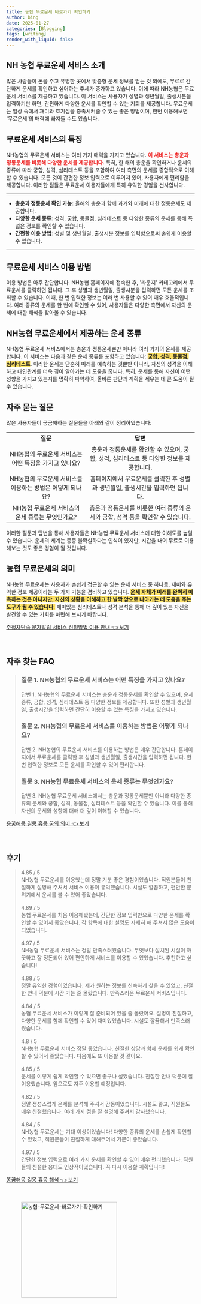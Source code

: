 ```yaml
---
title: 농협 무료운세 바로가기 확인하기
author: bing
date: 2025-01-27
categories: [Blogging]
tags: [writing]
render_with_liquid: false
---
```

<h2 id='농협 무료운세 서비스 소개'>NH 농협 무료운세 서비스 소개</h2>

<p>많은 사람들이 돈을 주고 유명한 곳에서 맞춤형 운세 정보를 얻는 것 외에도, 무료로 간단하게 운세를 확인하고 싶어하는 추세가 증가하고 있습니다. 이에 따라 NH농협은 무료운세 서비스를 제공하고 있습니다. 이 서비스는 사용자가 성별과 생년월일, 출생시분을 입력하기만 하면, 간편하게 다양한 운세를 확인할 수 있는 기회를 제공합니다. 무료운세는 일상 속에서 재미와 호기심을 충족시켜줄 수 있는 좋은 방법이며, 한번 이용해보면 &#39;무료운세&#39;의 매력에 빠져들 수도 있습니다.</p>

<h2 id='서비스 특징'>무료운세 서비스의 특징</h2>

<p>NH농협의 무료운세 서비스는 여러 가지 매력을 가지고 있습니다. <b><span style="color: #ee2323;">이 서비스는 총운과 정통운세를 비롯해 다양한 운세를 제공합니다.</span></b> 특히, 한 해의 총운을 확인하거나 운세의 종류에 따라 궁합, 성격, 심리테스트 등을 포함하여 여러 측면의 운세를 종합적으로 이해할 수 있습니다. 모든 것이 간편한 정보 입력으로 이루어져 있어, 사용자에게 편리함을 제공합니다. 이러한 점들은 무료운세 이용자들에게 특히 유익한 경험을 선사합니다.</p>

<hr />

<ul>
    <li><b>총운과 정통운세 확인 가능:</b> 올해의 총운과 함께 과거와 미래에 대한 정통운세도 제공합니다.</li>
    <li><b>다양한 운세 종류:</b> 성격, 궁합, 동물점, 심리테스트 등 다양한 종류의 운세를 통해 폭넓은 정보를 확인할 수 있습니다.</li>
    <li><b>간편한 이용 방법:</b> 성별 및 생년월일, 출생시분 정보를 입력함으로써 손쉽게 이용할 수 있습니다.</li>
</ul>

<hr />

<h2 id='이용 방법'>무료운세 서비스 이용 방법</h2>

<p>이용 방법은 아주 간단합니다. NH농협 홈페이지에 접속한 후, &#39;라운지&#39; 카테고리에서 무료운세를 클릭하면 됩니다. 그 후 성별과 생년월일, 출생시분을 입력하면 모든 운세를 조회할 수 있습니다. 이때, 한 번 입력한 정보는 여러 번 사용할 수 있어 매우 효율적입니다. 여러 종류의 운세를 한 번에 확인할 수 있어, 사용자들은 다양한 측면에서 자신의 운세에 대한 해석을 찾아볼 수 있습니다.</p>

<h2 id='운세 종류'>NH농협 무료운세에서 제공하는 운세 종류</h2>

<p>NH농협 무료운세 서비스에서는 총운과 정통운세뿐만 아니라 여러 가지의 운세를 제공합니다. 이 서비스는 다음과 같은 운세 종류를 포함하고 있습니다: <b><span style="background-color: #ffe066;">궁합, 성격, 동물점, 심리테스트</span></b>. 이러한 운세는 단순히 미래를 예측하는 것뿐만 아니라, 자신의 성격을 이해하고 대인관계를 더욱 깊이 알아가는 데 도움을 줍니다. 특히, 운세를 통해 자신이 어떤 성향을 가지고 있는지를 명확히 파악하여, 올바른 판단과 계획을 세우는 데 큰 도움이 될 수 있습니다.</p>

<h2 id='자주 묻는 질문'>자주 묻는 질문</h2>

<p>많은 사용자들이 궁금해하는 질문들을 아래와 같이 정리하였습니다:</p>

<table>
    <tr>
        <td style="text-align: center; height: 17px;"><b>질문</b></td>
        <td style="text-align: center; height: 17px;"><b>답변</b></td>
    </tr>
    <tr>
        <td style="text-align: center; height: 17px;">NH농협의 무료운세 서비스는 어떤 특징을 가지고 있나요?</td>
        <td style="text-align: center; height: 17px;">총운과 정통운세를 확인할 수 있으며, 궁합, 성격, 심리테스트 등 다양한 정보를 제공합니다.</td>
    </tr>
    <tr>
        <td style="text-align: center; height: 17px;">NH농협의 무료운세 서비스를 이용하는 방법은 어떻게 되나요?</td>
        <td style="text-align: center; height: 17px;">홈페이지에서 무료운세를 클릭한 후 성별과 생년월일, 출생시간을 입력하면 됩니다.</td>
    </tr>
    <tr>
        <td style="text-align: center; height: 17px;">NH농협 무료운세 서비스의 운세 종류는 무엇인가요?</td>
        <td style="text-align: center; height: 17px;">총운과 정통운세를 비롯한 여러 종류의 운세와 궁합, 성격 등을 확인할 수 있습니다.</td>
    </tr>
</table>

<p>이러한 질문과 답변을 통해 사용자들은 NH농협 무료운세 서비스에 대한 이해도를 높일 수 있습니다. 운세의 세계는 종종 불확실하다는 인식이 있지만, 시간을 내어 무료로 이용해보는 것도 좋은 경험이 될 것입니다.</p>

<h2 id='결론'>농협 무료운세의 의미</h2>

<p>NH농협 무료운세는 사용자가 손쉽게 접근할 수 있는 운세 서비스 중 하나로, 재미와 유익한 정보 제공이라는 두 가지 기능을 겸비하고 있습니다. <b><span style="background-color: #ffe066;">운세 자체가 미래를 완벽히 예측하는 것은 아니지만, 자신의 상황을 이해하고 한 발짝 앞으로 나아가는 데 도움을 주는 도구가 될 수 있습니다.</span></b> 재미있는 심리테스트나 성격 분석을 통해 더 깊이 있는 자신을 발견할 수 있는 기회를 마련해 보시기 바랍니다.</p>
<p><a class="click-button" title="주정차단속 문자알림 서비스 신청방법 이용 안내" href="https://afficreate.github.io/posts/%EC%A3%BC%EC%A0%95%EC%B0%A8%EB%8B%A8%EC%86%8D-%EB%AC%B8%EC%9E%90%EC%95%8C%EB%A6%BC-%EC%84%9C%EB%B9%84%EC%8A%A4-%EC%8B%A0%EC%B2%AD%EB%B0%A9%EB%B2%95-%EC%9D%B4%EC%9A%A9-%EC%95%88%EB%82%B4/" rel="dofollow">주정차단속 문자알림 서비스 신청방법 이용 안내 👈 보기</a></p><br>
<h2 id='자주_찾는_FAQ'>자주 찾는 FAQ</h2>
<div itemscope="" itemtype="https://schema.org/FAQPage"> 
<blockquote> 
<div itemscope="" itemprop="mainEntity" itemtype="https://schema.org/Question"> 
<h3 itemprop="name">질문 1. NH농협의 무료운세 서비스는 어떤 특징을 가지고 있나요?</h3> 
<div itemscope="" itemprop="acceptedAnswer" itemtype="https://schema.org/Answer"> 
<span itemprop="text"> 
<p>답변 1. NH농협의 무료운세 서비스는 총운과 정통운세를 확인할 수 있으며, 운세 종류, 궁합, 성격, 심리테스트 등 다양한 정보를 제공합니다. 또한 성별과 생년월일, 출생시간을 입력하면 간단히 이용할 수 있는 특징을 가지고 있습니다.</p> 
</span> 
</div> 
</div> 
<div itemscope="" itemprop="mainEntity" itemtype="https://schema.org/Question"> 
<h3 itemprop="name">질문 2. NH농협의 무료운세 서비스를 이용하는 방법은 어떻게 되나요?</h3> 
<div itemscope="" itemprop="acceptedAnswer" itemtype="https://schema.org/Answer"> 
<span itemprop="text"> 
<p>답변 2. NH농협의 무료운세 서비스를 이용하는 방법은 매우 간단합니다. 홈페이지에서 무료운세를 클릭한 후 성별과 생년월일, 출생시간을 입력하면 됩니다. 한 번 입력한 정보로 모든 운세를 확인할 수 있어 편리합니다.</p> 
</span> 
</div> 
</div> 
<div itemscope="" itemprop="mainEntity" itemtype="https://schema.org/Question"> 
<h3 itemprop="name">질문 3. NH농협 무료운세 서비스의 운세 종류는 무엇인가요?</h3> 
<div itemscope="" itemprop="acceptedAnswer" itemtype="https://schema.org/Answer"> 
<span itemprop="text"> 
<p>답변 3. NH농협 무료운세 서비스에서는 총운과 정통운세뿐만 아니라 다양한 종류의 운세와 궁합, 성격, 동물점, 심리테스트 등을 확인할 수 있습니다. 이를 통해 자신의 운세와 성향에 대해 더 깊이 이해할 수 있습니다.</p> 
</span> 
</div> 
</div> 
</blockquote> 
</div>
<p><a class="click-button" title="용꿈해몽 길몽 흉몽 꿈의 의미" href="https://afficreate.github.io/posts/%EC%9A%A9%EA%BF%88%ED%95%B4%EB%AA%BD-%EA%B8%B8%EB%AA%BD-%ED%9D%89%EB%AA%BD-%EA%BF%88%EC%9D%98-%EC%9D%98%EB%AF%B8/" rel="dofollow">용꿈해몽 길몽 흉몽 꿈의 의미 👈 보기</a></p><br>
<h2 id='후기'>후기</h2>
<div itemscope itemtype="https://schema.org/Product">
  <blockquote>
  <div itemprop="review" itemscope itemtype="https://schema.org/Review">
      <div itemprop="reviewRating" itemscope itemtype="https://schema.org/Rating"> <span itemprop="ratingValue">4.85</span> / <span itemprop="bestRating">5</span> </div>
      <span itemprop="reviewBody">NH농협 무료운세를 이용했는데 정말 기분 좋은 경험이었습니다. 직원분들이 친절하게 설명해 주셔서 서비스 이용이 유익했습니다. 시설도 깔끔하고, 편안한 분위기에서 운세를 볼 수 있어 좋았습니다.</span>
  </div>
  <br>
  <div itemprop="review" itemscope itemtype="https://schema.org/Review">
      <div itemprop="reviewRating" itemscope itemtype="https://schema.org/Rating"> <span itemprop="ratingValue">4.89</span> / <span itemprop="bestRating">5</span> </div>
      <span itemprop="reviewBody">농협 무료운세를 처음 이용해봤는데, 간단한 정보 입력만으로 다양한 운세를 확인할 수 있어서 좋았습니다. 각 항목에 대한 설명도 자세히 해 주셔서 많은 도움이 되었습니다.</span>
  </div>
  <br>
  <div itemprop="review" itemscope itemtype="https://schema.org/Review">
      <div itemprop="reviewRating" itemscope itemtype="https://schema.org/Rating"> <span itemprop="ratingValue">4.97</span> / <span itemprop="bestRating">5</span> </div>
      <span itemprop="reviewBody">NH농협 무료운세 서비스는 정말 만족스러웠습니다. 무엇보다 설치된 시설이 깨끗하고 잘 정돈되어 있어 편안하게 서비스를 이용할 수 있었습니다. 추천하고 싶습니다!</span>
  </div>
  <br>
  <div itemprop="review" itemscope itemtype="https://schema.org/Review">
      <div itemprop="reviewRating" itemscope itemtype="https://schema.org/Rating"> <span itemprop="ratingValue">4.88</span> / <span itemprop="bestRating">5</span> </div>
      <span itemprop="reviewBody">정말 유익한 경험이었습니다. 제가 원하는 정보를 신속하게 찾을 수 있었고, 친절한 안내 덕분에 시간 가는 줄 몰랐습니다. 만족스러운 무료운세 서비스입니다.</span>
  </div>
  <br>
  <div itemprop="review" itemscope itemtype="https://schema.org/Review">
      <div itemprop="reviewRating" itemscope itemtype="https://schema.org/Rating"> <span itemprop="ratingValue">4.84</span> / <span itemprop="bestRating">5</span> </div>
      <span itemprop="reviewBody">농협 무료운세 서비스가 이렇게 잘 준비되어 있을 줄 몰랐어요. 설명이 친절하고, 다양한 운세를 함께 확인할 수 있어 재미있었습니다. 시설도 깔끔해서 만족스러웠습니다.</span>
  </div>
  <br>
  <div itemprop="review" itemscope itemtype="https://schema.org/Review">
      <div itemprop="reviewRating" itemscope itemtype="https://schema.org/Rating"> <span itemprop="ratingValue">4.8</span> / <span itemprop="bestRating">5</span> </div>
      <span itemprop="reviewBody">NH농협 무료운세 서비스 정말 좋았습니다. 친절한 상담과 함께 운세를 쉽게 확인할 수 있어서 좋았습니다. 다음에도 또 이용할 것 같아요.</span>
  </div>
  <br>
  <div itemprop="review" itemscope itemtype="https://schema.org/Review">
      <div itemprop="reviewRating" itemscope itemtype="https://schema.org/Rating"> <span itemprop="ratingValue">4.85</span> / <span itemprop="bestRating">5</span> </div>
      <span itemprop="reviewBody">운세를 이렇게 쉽게 확인할 수 있으면 좋구나 싶었습니다. 친절한 안내 덕분에 잘 이용했습니다. 앞으로도 자주 이용할 예정입니다.</span>
  </div>
  <br>
  <div itemprop="review" itemscope itemtype="https://schema.org/Review">
      <div itemprop="reviewRating" itemscope itemtype="https://schema.org/Rating"> <span itemprop="ratingValue">4.82</span> / <span itemprop="bestRating">5</span> </div>
      <span itemprop="reviewBody">정말 정성스럽게 운세를 분석해 주셔서 감동이었습니다. 시설도 좋고, 직원들도 매우 친절했습니다. 여러 가지 점을 잘 설명해 주셔서 감사했습니다.</span>
  </div>
  <br>
  <div itemprop="review" itemscope itemtype="https://schema.org/Review">
      <div itemprop="reviewRating" itemscope itemtype="https://schema.org/Rating"> <span itemprop="ratingValue">4.84</span> / <span itemprop="bestRating">5</span> </div>
      <span itemprop="reviewBody">NH농협 무료운세는 기대 이상이었습니다! 다양한 종류의 운세를 손쉽게 확인할 수 있었고, 직원분들이 친절하게 대해주어서 기분이 좋았습니다.</span>
  </div>
  <br>
  <div itemprop="review" itemscope itemtype="https://schema.org/Review">
      <div itemprop="reviewRating" itemscope itemtype="https://schema.org/Rating"> <span itemprop="ratingValue">4.97</span> / <span itemprop="bestRating">5</span> </div>
      <span itemprop="reviewBody">간단한 정보 입력으로 여러 가지 운세를 확인할 수 있어 매우 편리했습니다. 직원들의 친절한 응대도 인상적이었습니다. 꼭 다시 이용할 계획입니다!</span>
  </div>
  </blockquote>
</div>
<p><a class="click-button" title="똥꿈해몽 길몽 흉몽 해석" href="https://afficreate.github.io/posts/%EB%98%A5%EA%BF%88%ED%95%B4%EB%AA%BD-%EA%B8%B8%EB%AA%BD-%ED%9D%89%EB%AA%BD-%ED%95%B4%EC%84%9D/" rel="dofollow">똥꿈해몽 길몽 흉몽 해석 👈 보기</a></p><br>
<figure class="image"><img src="https://afficreate.github.io/assets/img/thumbnail/농협-무료운세-바로가기-확인하기.webp" alt="농협-무료운세-바로가기-확인하기" width="256" height="256"></figure>